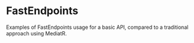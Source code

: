 # FastEndpoints

Examples of FastEndpoints usage for a basic API, compared to a traditional approach using MediatR.
